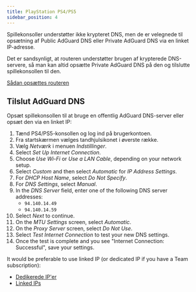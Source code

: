 ```yaml
---
title: PlayStation PS4/PS5
sidebar_position: 4
---
```


Spillekonsoller understøtter ikke krypteret DNS, men de er velegnede til opsætning af Public AdGuard DNS eller Private AdGuard DNS via en linket IP-adresse.

Det er sandsynligt, at routeren understøtter brugen af krypterede DNS-servere, så man kan altid opsætte Private AdGuard DNS på den og tilslutte spillekonsollen til den.

[Sådan opsættes routeren](/private-dns/connect-devices/routers/routers.md)

## Tilslut AdGuard DNS

Opsæt spillekonsollen til at bruge en offentlig AdGuard DNS-server eller opsæt den via en linket IP:

1. Tænd PS4/PS5-konsollen og log ind på brugerkontoen.
2. Fra startskærmen vælges tandhjulsikonet i øverste række.
3. Vælg _Netværk_ i menuen _Indstillinger_.
4. Select _Set Up Internet Connection_.
5. Choose _Use Wi-Fi_ or _Use a LAN Cable_, depending on your network setup.
6. Select _Custom_ and then select _Automatic_ for _IP Address Settings_.
7. For _DHCP Host Name_, select _Do Not Specify_.
8. For _DNS Settings_, select _Manual_.
9. In the _DNS Server_ field, enter one of the following DNS server addresses:
   - `94.140.14.49`
   - `94.140.14.59`
10. Select _Next_ to continue.
11. On the _MTU Settings_ screen, select _Automatic_.
12. On the _Proxy Server_ screen, select _Do Not Use_.
13. Select _Test Internet Connection_ to test your new DNS settings.
14. Once the test is complete and you see "Internet Connection: Successful", save your settings.

It would be preferable to use linked IP (or dedicated IP if you have a Team subscription):

- [Dedikerede IP'er](/private-dns/connect-devices/other-options/dedicated-ip.md)
- [Linked IPs](/private-dns/connect-devices/other-options/linked-ip.md)
